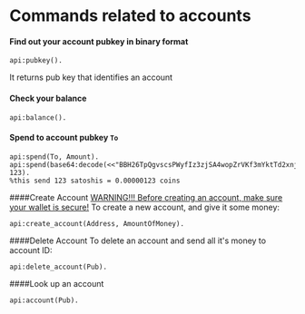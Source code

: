 Commands related to accounts
=========

#### Find out your account pubkey in binary format
```
api:pubkey().
```
It returns pub key that identifies an account

#### Check your balance
```
api:balance().
```

#### Spend to account pubkey `To`
```
api:spend(To, Amount).
api:spend(base64:decode(<<"BBH26TpQgvscsPWyfIz3zjSA4wopZrVKf3mYktTd2xnjOYi/MW5AXODhK4ZZnud2DeRFkyVlq9q5zESFqbWJCE8=">>), 123).
%this send 123 satoshis = 0.00000123 coins
```


####Create Account
[WARNING!!! Before creating an account, make sure your wallet is secure!](keys.md)
To create a new account, and give it some money:
```
api:create_account(Address, AmountOfMoney).
```

####Delete Account
To delete an account and send all it's money to account ID:
```
api:delete_account(Pub).
```

####Look up an account
```
api:account(Pub).
```
